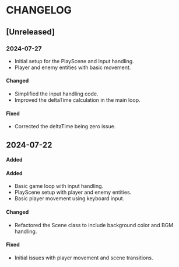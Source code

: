 # CHANGELOG

## [Unreleased]

### 2024-07-27

- Initial setup for the PlayScene and Input handling.
- Player and enemy entities with basic movement.

#### Changed

- Simplified the input handling code.
- Improved the deltaTime calculation in the main loop.

#### Fixed

- Corrected the deltaTime being zero issue.

## 2024-07-22

#### Added

#### Added

- Basic game loop with input handling.
- PlayScene setup with player and enemy entities.
- Basic player movement using keyboard input.

#### Changed

- Refactored the Scene class to include background color and BGM handling.

#### Fixed

- Initial issues with player movement and scene transitions.

